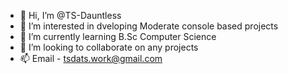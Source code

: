 - 👋 Hi, I’m @TS-Dauntless
- 👀 I’m interested in dveloping Moderate console based projects
- 🌱 I’m currently learning B.Sc Computer Science
- 💞️ I’m looking to collaborate on any projects
- 📫 Email - tsdats.work@gmail.com

<!---
TS-Dauntless/TS-Dauntless is a ✨ special ✨ repository because its `README.md` (this file) appears on your GitHub profile.
You can click the Preview link to take a look at your changes.
--->

